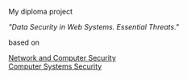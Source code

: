 My diploma project

*"Data Security in Web Systems. Essential Threats."*

based on

[Network and Computer Security](https://ocw.mit.edu/courses/electrical-engineering-and-computer-science/6-857-network-and-computer-security-spring-2014/)  
[Computer Systems Security](https://ocw.mit.edu/courses/electrical-engineering-and-computer-science/6-858-computer-systems-security-fall-2014/)
